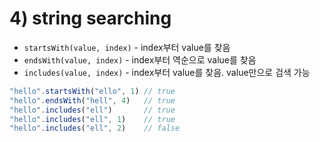 # 4\) string searching

* `startsWith(value, index)` - index부터 value를 찾음
* `endsWith(value, index)` - index부터 역순으로  value를 찾음
* `includes(value, index)` - index부터 value를 찾음. value만으로 검색 가능

```javascript
"hello".startsWith("ello", 1) // true
"hello".endsWith("hell", 4)   // true
"hello".includes("ell")       // true
"hello".includes("ell", 1)    // true
"hello".includes("ell", 2)    // false
```

